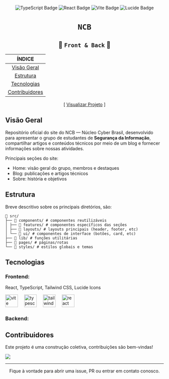 <p align="center">
  <img src="https://img.shields.io/badge/TypeScript-3178C6?style=for-the-badge&logo=typescript&logoColor=white" alt="TypeScript Badge" />
  <img src="https://img.shields.io/badge/React-20232A?style=for-the-badge&logo=react&logoColor=61DAFB" alt="React Badge" />
  <img src="https://img.shields.io/badge/Vite-646CFF?style=for-the-badge&logo=vite&logoColor=FFD62E" alt="Vite Badge" />
  <img src="https://img.shields.io/badge/Lucide-000000?style=for-the-badge&logo=lucide&logoColor=white" alt="Lucide Badge" />
</p>

<div align="center">

# `NCB`

## 🚀 `Front & Back` 🚀

|              ÍNDICE               |
| :-------------------------------: |
|    [Visão Geral](#visão-geral)    |
|      [Estrutura](#estrutura)      |
|    [Tecnologias](#tecnologias)    |
| [Contribuidores](#contribuidores) |

[ [Visualizar Projeto](https://nucleocyberbr.netlify.app/) ]

</div>

## Visão Geral

Repositório oficial do site do NCB — Núcleo Cyber Brasil, desenvolvido para apresentar o grupo de estudantes de **Segurança da Informação**, compartilhar artigos e conteúdos técnicos por meio de um blog e fornecer informações sobre nossas atividades.

Principais seções do site:

- Home: visão geral do grupo, membros e destaques
- Blog: publicações e artigos técnicos
- Sobre: história e objetivos

## Estrutura

Breve descritivo sobre os principais diretórios, são:

```
📂 src/
├── 📂 components/ # componentes reutilizáveis
│ ├── 📂 features/ # componentes específicos das seções
│ ├── 📂 layouts/ # layouts principais (header, footer, etc)
│ └── 📂 ui/ # componentes de interface (botões, card, etc)
├── 📂 lib/ # funções utilitárias
├── 📂 pages/ # páginas/rotas
└── 📂 styles/ # estilos globais e temas

```

## Tecnologias

### Frontend:

React, TypeScript, Tailwind CSS, Lucide Icons

<div>
  <img src="https://skillicons.dev/icons?i=vite" height="40" alt="vite logo"  />
  <img width="12" />
  <img src="https://skillicons.dev/icons?i=ts" height="40" alt="typescript logo"  />
  <img width="12" />
  <img src="https://skillicons.dev/icons?i=tailwind" height="40" alt="tailwindcss logo"  />
  <img width="12" />
  <img src="https://skillicons.dev/icons?i=react" height="40" alt="react logo"  />
</div>

### Backend:

## Contribuidores

Este projeto é uma construção coletiva, contribuições são bem-vindas!

<a href="https://github.com/NucleoCyberBrasill/SiteNcbFull/graphs/contributors">
  <img src="https://contrib.rocks/image?repo=NucleoCyberBrasill/SiteNcbFull" />
</a>

---

<div align="center">
Fique à vontade para abrir uma issue, PR ou entrar em contato conosco.
</div>
